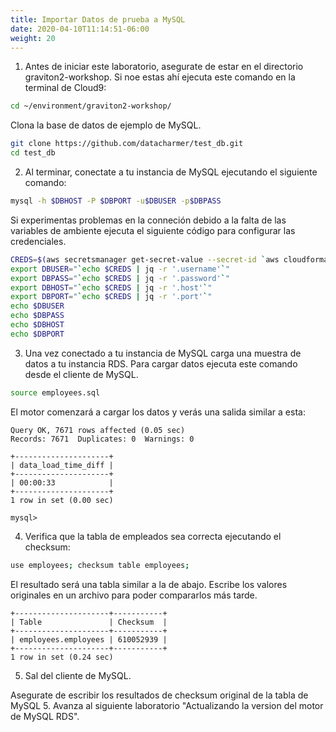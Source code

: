 ```yaml
---
title: Importar Datos de prueba a MySQL
date: 2020-04-10T11:14:51-06:00
weight: 20
---
```


1. Antes de iniciar este laboratorio, asegurate de estar en el directorio graviton2-workshop. Si noe estas ahí ejecuta este comando en la terminal de Cloud9:

```bash
cd ~/environment/graviton2-workshop/
```

Clona la base de datos de ejemplo de MySQL.

```bash 
git clone https://github.com/datacharmer/test_db.git
cd test_db
```

2. Al terminar, conectate a tu instancia de MySQL ejecutando el siguiente comando:

```bash
mysql -h $DBHOST -P $DBPORT -u$DBUSER -p$DBPASS
```

Si experimentas problemas en la conneción debido a la falta de las variables de ambiente ejecuta el siguiente código para configurar las credenciales. 

```bash
CREDS=$(aws secretsmanager get-secret-value --secret-id `aws cloudformation describe-stacks --stack-name GravitonID-rds-5 --query "Stacks[0].Outputs[0].OutputValue" --output text` | jq -r '.SecretString')
export DBUSER="`echo $CREDS | jq -r '.username'`"
export DBPASS="`echo $CREDS | jq -r '.password'`"
export DBHOST="`echo $CREDS | jq -r '.host'`"
export DBPORT="`echo $CREDS | jq -r '.port'`"
echo $DBUSER
echo $DBPASS
echo $DBHOST
echo $DBPORT
```

3. Una vez conectado a tu instancia de MySQL carga una muestra de datos a tu instancia RDS. Para cargar datos ejecuta este comando desde el cliente de MySQL.

```bash
source employees.sql
```

El motor comenzará a cargar los datos y verás una salida similar a esta:

```
Query OK, 7671 rows affected (0.05 sec)
Records: 7671  Duplicates: 0  Warnings: 0

+---------------------+
| data_load_time_diff |
+---------------------+
| 00:00:33            |
+---------------------+
1 row in set (0.00 sec)

mysql> 
```

4. Verifica que la tabla de empleados sea correcta ejecutando el checksum:

```bash
use employees; checksum table employees;
```

El resultado será una tabla similar a la de abajo. Escribe los valores originales en un archivo para poder compararlos más tarde.

```
+---------------------+-----------+
| Table               | Checksum  |
+---------------------+-----------+
| employees.employees | 610052939 |
+---------------------+-----------+
1 row in set (0.24 sec)
```

5. Sal del cliente de MySQL.

Asegurate de escribir los resultados de checksum original de la tabla de MySQL 5.
Avanza al siguiente laboratorio "Actualizando la version del motor de MySQL RDS".
